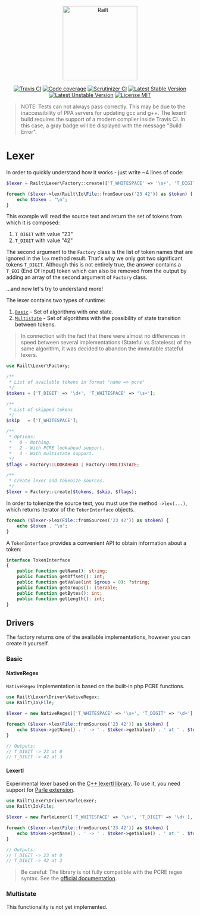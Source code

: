 <p align="center">
    <img src="https://railt.org/images/logo-dark.svg" width="200" alt="Railt" />
</p>

<p align="center">
    <a href="https://travis-ci.org/railt/lexer"><img src="https://travis-ci.org/railt/lexer.svg?branch=master" alt="Travis CI" /></a>
    <a href="https://scrutinizer-ci.com/g/railt/lexer/?branch=master"><img src="https://scrutinizer-ci.com/g/railt/lexer/badges/coverage.png?b=master" alt="Code coverage" /></a>
    <a href="https://scrutinizer-ci.com/g/railt/lexer/?branch=master"><img src="https://scrutinizer-ci.com/g/railt/lexer/badges/quality-score.png?b=master" alt="Scrutinizer CI" /></a>
    <a href="https://packagist.org/packages/railt/lexer"><img src="https://poser.pugx.org/railt/lexer/version" alt="Latest Stable Version"></a>
    <a href="https://packagist.org/packages/railt/lexer"><img src="https://poser.pugx.org/railt/lexer/v/unstable" alt="Latest Unstable Version"></a>
    <a href="https://raw.githubusercontent.com/railt/lexer/master/LICENSE.md"><img src="https://poser.pugx.org/railt/lexer/license" alt="License MIT"></a>
</p>

> NOTE: Tests can not always pass correctly. This may be due to the inaccessibility of 
PPA servers for updating gcc and g++. The lexertl build requires the support of a modern 
compiler inside Travis CI. In this case, a gray badge will be displayed with the message "Build Error".

# Lexer

In order to quickly understand how it works - just write ~4 lines of code:

```php
$lexer = Railt\Lexer\Factory::create(['T_WHITESPACE' => '\s+', 'T_DIGIT' => '\d+'], ['T_WHITESPACE']);

foreach ($lexer->lex(Railt\Io\File::fromSources('23 42')) as $token) {
    echo $token . "\n";
}
```

This example will read the source text and return the set of tokens from which it is composed:
1) `T_DIGIT` with value "23"
2) `T_DIGIT` with value "42"

The second argument to the `Factory` class is the list of token names that are ignored in the `lex` method result. 
That's why we only got two significant tokens `T_DIGIT`. Although this is not entirely true,
the answer contains a `T_EOI` (End Of Input) token which can also be removed from the output 
by adding an array of the second argument of `Factory` class.

...and now let's try to understand more!

The lexer contains two types of runtime:
1) [`Basic`](#basic) - Set of algorithms with one state.
2) [`Multistate`](#multistate) - Set of algorithms with the possibility of state transition between tokens.

> In connection with the fact that there were almost no differences in 
speed between several implementations (Stateful vs Stateless) of the same algorithm, 
it was decided to abandon the immutable stateful lexers.

```php
use Railt\Lexer\Factory;

/**
 * List of available tokens in format "name => pcre"
 */
$tokens = ['T_DIGIT' => '\d+', 'T_WHITESPACE' => '\s+'];

/**
 * List of skipped tokens
 */
$skip   = ['T_WHITESPACE'];

/**
 * Options:
 *   0 - Nothing.
 *   2 - With PCRE lookahead support.
 *   4 - With multistate support.
 */
$flags = Factory::LOOKAHEAD | Factory::MULTISTATE;

/**
 * Create lexer and tokenize sources. 
 */
$lexer = Factory::create($tokens, $skip, $flags);
```

In order to tokenize the source text, you must use the method `->lex(...)`, which returns 
iterator of the `TokenInterface` objects.

```php
foreach ($lexer->lex(File::fromSources('23 42')) as $token) {
    echo $token . "\n";
}
```

A `TokenInterface` provides a convenient API to obtain information about a token:

```php
interface TokenInterface
{
    public function getName(): string;
    public function getOffset(): int;
    public function getValue(int $group = 0): ?string;
    public function getGroups(): iterable;
    public function getBytes(): int;
    public function getLength(): int;
}
```

## Drivers

The factory returns one of the available implementations, however you can create it yourself.

### Basic

#### NativeRegex

`NativeRegex` implementation is based on the built-in php PCRE functions.

```php
use Railt\Lexer\Driver\NativeRegex;
use Railt\Io\File;

$lexer = new NativeRegex(['T_WHITESPACE' => '\s+', 'T_DIGIT' => '\d+'], ['T_WHITESPACE', 'T_EOI']);

foreach ($lexer->lex(File::fromSources('23 42')) as $token) {
    echo $token->getName() . ' -> ' . $token->getValue() . ' at ' . $token->getOffset() . "\n";
}

// Outputs:
// T_DIGIT -> 23 at 0
// T_DIGIT -> 42 at 3
```

#### Lexertl

Experimental lexer based on the 
[C++ lexertl library](https://github.com/BenHanson/lexertl). To use it, you 
need support for [Parle extension](http://php.net/manual/en/book.parle.php).

```php
use Railt\Lexer\Driver\ParleLexer;
use Railt\Io\File;

$lexer = new ParleLexer(['T_WHITESPACE' => '\s+', 'T_DIGIT' => '\d+'], ['T_WHITESPACE', 'T_EOI']);

foreach ($lexer->lex(File::fromSources('23 42')) as $token) {
    echo $token->getName() . ' -> ' . $token->getValue() . ' at ' . $token->getOffset() . "\n";
}

// Outputs:
// T_DIGIT -> 23 at 0
// T_DIGIT -> 42 at 3
```

> Be careful: The library is not fully compatible with the PCRE regex 
syntax. See the [official documentation](http://www.benhanson.net/lexertl.html).


### Multistate

This functionality is not yet implemented.
